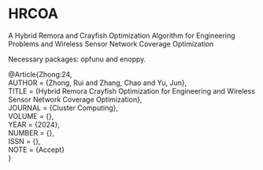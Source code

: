 # HRCOA
A Hybrid Remora and Crayfish Optimization Algorithm for Engineering Problems and Wireless Sensor Network Coverage Optimization

Necessary packages: opfunu and enoppy.

@Article{Zhong:24,  
AUTHOR = {Zhong, Rui and Zhang, Chao and Yu, Jun},  
TITLE = {Hybrid Remora Crayfish Optimization for Engineering and Wireless Sensor Network Coverage Optimization},  
JOURNAL = {Cluster Computing},  
VOLUME = {},  
YEAR = {2024},  
NUMBER = {},  
ISSN = {},  
NOTE = {Accept}  
}
